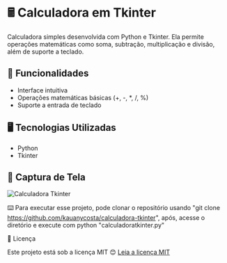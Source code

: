 # 🖩 Calculadora em Tkinter

Calculadora simples desenvolvida com Python e Tkinter. Ela permite operações matemáticas como soma, subtração, multiplicação e divisão, além de suporte a teclado.

## 📌 Funcionalidades
* Interface intuitiva
* Operações matemáticas básicas (+, -, *, /, %)
* Suporte a entrada de teclado

## 🖥️ Tecnologias Utilizadas
* Python
* Tkinter
    
## 📸 Captura de Tela
  
![Calculadora Tkinter](https://github.com/user-attachments/assets/bfea98a4-6060-48ff-a925-fdd41d32868d) 

⌨️ Para executar esse projeto, pode clonar o repositório usando "git clone https://github.com/kauanycosta/calculadora-tkinter", após, acesse o diretório e execute com python "calculadoratkinter.py"

📜 Licença

Este projeto está sob a licença MIT 😊
[Leia a licença MIT](https://opensource.org/licenses/MIT)
